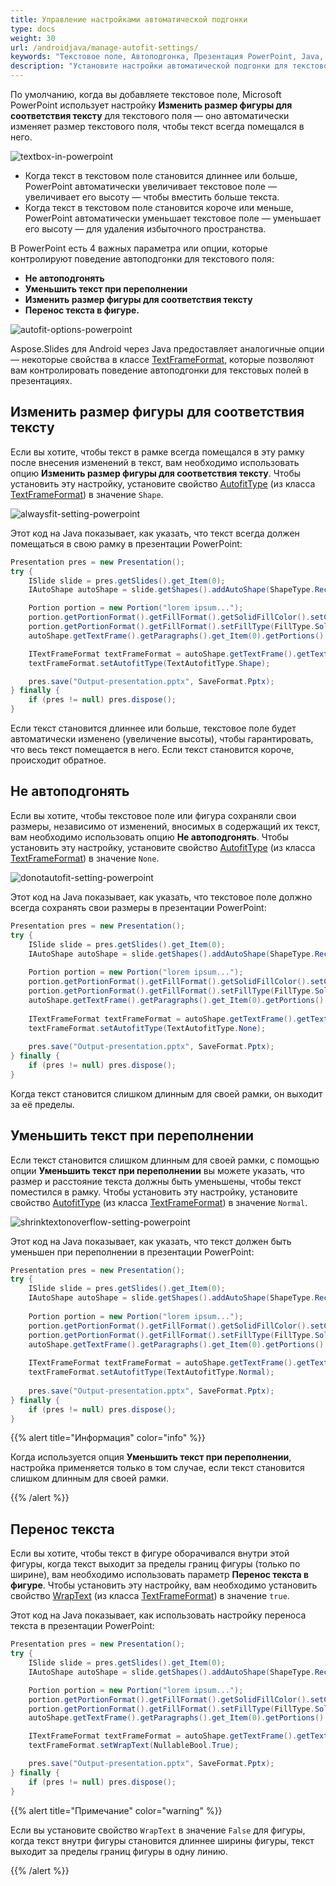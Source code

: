 ```yaml
---
title: Управление настройками автоматической подгонки
type: docs
weight: 30
url: /androidjava/manage-autofit-settings/
keywords: "Текстовое поле, Автоподгонка, Презентация PowerPoint, Java, Aspose.Slides для Android через Java"
description: "Установите настройки автоматической подгонки для текстового поля в PowerPoint в Java"
---
```


По умолчанию, когда вы добавляете текстовое поле, Microsoft PowerPoint использует настройку **Изменить размер фигуры для соответствия тексту** для текстового поля — оно автоматически изменяет размер текстового поля, чтобы текст всегда помещался в него.

![textbox-in-powerpoint](textbox-in-powerpoint.png)

* Когда текст в текстовом поле становится длиннее или больше, PowerPoint автоматически увеличивает текстовое поле — увеличивает его высоту — чтобы вместить больше текста.
* Когда текст в текстовом поле становится короче или меньше, PowerPoint автоматически уменьшает текстовое поле — уменьшает его высоту — для удаления избыточного пространства.

В PowerPoint есть 4 важных параметра или опции, которые контролируют поведение автоподгонки для текстового поля:

* **Не автоподгонять**
* **Уменьшить текст при переполнении**
* **Изменить размер фигуры для соответствия тексту**
* **Перенос текста в фигуре.**

![autofit-options-powerpoint](autofit-options-powerpoint.png)

Aspose.Slides для Android через Java предоставляет аналогичные опции — некоторые свойства в классе [TextFrameFormat](https://reference.aspose.com/slides/androidjava/com.aspose.slides/TextFrameFormat), которые позволяют вам контролировать поведение автоподгонки для текстовых полей в презентациях.

## **Изменить размер фигуры для соответствия тексту**

Если вы хотите, чтобы текст в рамке всегда помещался в эту рамку после внесения изменений в текст, вам необходимо использовать опцию **Изменить размер фигуры для соответствия тексту**. Чтобы установить эту настройку, установите свойство [AutofitType](https://reference.aspose.com/slides/androidjava/com.aspose.slides/TextFrameFormat#getAutofitType--) (из класса [TextFrameFormat](https://reference.aspose.com/slides/androidjava/com.aspose.slides/TextFrameFormat)) в значение `Shape`.

![alwaysfit-setting-powerpoint](alwaysfit-setting-powerpoint.png)

Этот код на Java показывает, как указать, что текст всегда должен помещаться в свою рамку в презентации PowerPoint:

```java
Presentation pres = new Presentation();
try {
    ISlide slide = pres.getSlides().get_Item(0);
    IAutoShape autoShape = slide.getShapes().addAutoShape(ShapeType.Rectangle, 30, 30, 350, 100);

    Portion portion = new Portion("lorem ipsum...");
    portion.getPortionFormat().getFillFormat().getSolidFillColor().setColor(Color.BLACK);
    portion.getPortionFormat().getFillFormat().setFillType(FillType.Solid);
    autoShape.getTextFrame().getParagraphs().get_Item(0).getPortions().add(portion);

    ITextFrameFormat textFrameFormat = autoShape.getTextFrame().getTextFrameFormat();
    textFrameFormat.setAutofitType(TextAutofitType.Shape);

    pres.save("Output-presentation.pptx", SaveFormat.Pptx);
} finally {
    if (pres != null) pres.dispose();
}
```

Если текст становится длиннее или больше, текстовое поле будет автоматически изменено (увеличение высоты), чтобы гарантировать, что весь текст помещается в него. Если текст становится короче, происходит обратное.

## **Не автоподгонять**

Если вы хотите, чтобы текстовое поле или фигура сохраняли свои размеры, независимо от изменений, вносимых в содержащий их текст, вам необходимо использовать опцию **Не автоподгонять**. Чтобы установить эту настройку, установите свойство [AutofitType](https://reference.aspose.com/slides/androidjava/com.aspose.slides/TextFrameFormat#getAutofitType--) (из класса [TextFrameFormat](https://reference.aspose.com/slides/androidjava/com.aspose.slides/TextFrameFormat)) в значение `None`.

![donotautofit-setting-powerpoint](donotautofit-setting-powerpoint.png)

Этот код на Java показывает, как указать, что текстовое поле должно всегда сохранять свои размеры в презентации PowerPoint:

```java
Presentation pres = new Presentation();
try {
    ISlide slide = pres.getSlides().get_Item(0);
    IAutoShape autoShape = slide.getShapes().addAutoShape(ShapeType.Rectangle, 30, 30, 350, 100);
	
    Portion portion = new Portion("lorem ipsum...");
    portion.getPortionFormat().getFillFormat().getSolidFillColor().setColor(Color.BLACK);
    portion.getPortionFormat().getFillFormat().setFillType(FillType.Solid);
    autoShape.getTextFrame().getParagraphs().get_Item(0).getPortions().add(portion);
	
    ITextFrameFormat textFrameFormat = autoShape.getTextFrame().getTextFrameFormat();
    textFrameFormat.setAutofitType(TextAutofitType.None);
	
    pres.save("Output-presentation.pptx", SaveFormat.Pptx);
} finally {
    if (pres != null) pres.dispose();
}
```

Когда текст становится слишком длинным для своей рамки, он выходит за её пределы.

## **Уменьшить текст при переполнении**

Если текст становится слишком длинным для своей рамки, с помощью опции **Уменьшить текст при переполнении** вы можете указать, что размер и расстояние текста должны быть уменьшены, чтобы текст поместился в рамку. Чтобы установить эту настройку, установите свойство [AutofitType](https://reference.aspose.com/slides/androidjava/com.aspose.slides/TextFrameFormat#getAutofitType--) (из класса [TextFrameFormat](https://reference.aspose.com/slides/androidjava/com.aspose.slides/TextFrameFormat)) в значение `Normal`.

![shrinktextonoverflow-setting-powerpoint](shrinktextonoverflow-setting-powerpoint.png)

Этот код на Java показывает, как указать, что текст должен быть уменьшен при переполнении в презентации PowerPoint:

```java
Presentation pres = new Presentation();
try {
    ISlide slide = pres.getSlides().get_Item(0);
    IAutoShape autoShape = slide.getShapes().addAutoShape(ShapeType.Rectangle, 30, 30, 350, 100);
	
    Portion portion = new Portion("lorem ipsum...");
    portion.getPortionFormat().getFillFormat().getSolidFillColor().setColor(Color.BLACK);
    portion.getPortionFormat().getFillFormat().setFillType(FillType.Solid);
    autoShape.getTextFrame().getParagraphs().get_Item(0).getPortions().add(portion);
	
    ITextFrameFormat textFrameFormat = autoShape.getTextFrame().getTextFrameFormat();
    textFrameFormat.setAutofitType(TextAutofitType.Normal);
	
    pres.save("Output-presentation.pptx", SaveFormat.Pptx);
} finally {
    if (pres != null) pres.dispose();
}
```

{{% alert title="Информация" color="info" %}}

Когда используется опция **Уменьшить текст при переполнении**, настройка применяется только в том случае, если текст становится слишком длинным для своей рамки.

{{% /alert %}}

## **Перенос текста**

Если вы хотите, чтобы текст в фигуре оборачивался внутри этой фигуры, когда текст выходит за пределы границ фигуры (только по ширине), вам необходимо использовать параметр **Перенос текста в фигуре**. Чтобы установить эту настройку, вам необходимо установить свойство [WrapText](https://reference.aspose.com/slides/androidjava/com.aspose.slides/TextFrameFormat#getWrapText--) (из класса [TextFrameFormat](https://reference.aspose.com/slides/androidjava/com.aspose.slides/TextFrameFormat)) в значение `true`.

Этот код на Java показывает, как использовать настройку переноса текста в презентации PowerPoint:

```java
Presentation pres = new Presentation();
try {
    ISlide slide = pres.getSlides().get_Item(0);
    IAutoShape autoShape = slide.getShapes().addAutoShape(ShapeType.Rectangle, 30, 30, 350, 100);

    Portion portion = new Portion("lorem ipsum...");
    portion.getPortionFormat().getFillFormat().getSolidFillColor().setColor(Color.BLACK);
    portion.getPortionFormat().getFillFormat().setFillType(FillType.Solid);
    autoShape.getTextFrame().getParagraphs().get_Item(0).getPortions().add(portion);

    ITextFrameFormat textFrameFormat = autoShape.getTextFrame().getTextFrameFormat();
    textFrameFormat.setWrapText(NullableBool.True);

    pres.save("Output-presentation.pptx", SaveFormat.Pptx);
} finally {
    if (pres != null) pres.dispose();
}
```

{{% alert title="Примечание" color="warning" %}} 

Если вы установите свойство `WrapText` в значение `False` для фигуры, когда текст внутри фигуры становится длиннее ширины фигуры, текст выходит за пределы границ фигуры в одну линию.

{{% /alert %}}